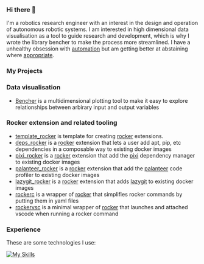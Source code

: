 ### Hi there 👋

I'm a robotics research engineer with an interest in the design and operation of autonomous robotic systems.  I am interested in high dimensional data visualisation as a tool to guide research and development, which is why I wrote the library bencher to make the process more streamlined.  I have a unhealthy obsession with [automation](https://xkcd.com/1319/) but am getting better at abstaining where [appropriate](https://xkcd.com/1205/).

### My Projects

### Data visualisation
- [Bencher](https://github.com/dyson-ai/bencher) is a multidimensional plotting tool to make it easy to explore relationships between arbirary input and output variables

### Rocker extension and related tooling
- [template_rocker](https://github.com/blooop/template_rocker) is template for creating [rocker](https://github.com/osrf/rocker) extensions.
- [deps_rocker](https://github.com/blooop/deps_rocker) is a [rocker](https://github.com/osrf/rocker) extension that lets a user add apt, pip, etc dependencies in a composable way to existing docker images
- [pixi_rocker](https://github.com/blooop/pixi_rocker) is a [rocker](https://github.com/osrf/rocker) extension that add the [pixi](https://github.com/prefix-dev/pixi) dependency manager to existing docker images
- [palanteer_rocker](https://github.com/blooop/palanteer_rocker) is a [rocker](https://github.com/osrf/rocker) extension that add the [palanteer](https://github.com/dfeneyrou/palanteer) code profiler to existing docker images
- [lazygit_rocker](https://github.com/blooop/lazygit_rocker) is a [rocker](https://github.com/osrf/rocker) extension that adds [lazygit](https://github.com/jesseduffield/lazygit) to existing docker images
- [rockerc](https://github.com/blooop/rockerc) is a wrapper of [rocker](https://github.com/osrf/rocker) that simplifies rocker commands by putting them in yaml files
- [rockervsc](https://github.com/blooop/rockervsc) is a minimal wrapper of [rocker](https://github.com/osrf/rocker) that launches and attached vscode when running a rocker command

### Experience

These are some technologies I use:

[![My Skills](https://skillicons.dev/icons?i=python,arduino,bash,blender,cs,cpp,cmake,docker,eclipse,git,github,githubactions,jenkins,latex,linked,linux,lua,md,matlab,processing,py,ros,stackoverflow,unity,visualstudio,vscode)](https://skillicons.dev)

<!--

Robotics Libraries/Frameworks
 - ROS1/ROS2
 - [Curobo](https://curobo.org/)
 - Moveit
 - OMPL
 - Trajopt
 - Descartes
 - IKfast
 - trac_ik

General:
 - numpy
 - eigen 
   
Simulators:
 - Pybullet
 - V-REP
 - Gazebo

Data Processing and Visualisation
 - Pandas
 - [Xarray](https://docs.xarray.dev/en/stable/)
 - [Param](https://param.holoviz.org/)
 - [Holoviz](https://holoviz.org/)
 - Plotly
 - Bokeh
 - Matplotlib
 - vtk
 - [vedo](https://vedo.embl.es/)
 - XNA 

Optimisation
 - optuna
 - scipy
 - scikit-opt
 - gpy_opt
 - platlypus
 - deap
    
Devops and tools:
 - docker
 - docker-compose
 - pylint
 - ruff
 - clang-format
 - codecov
 - sphinx
 - jinja2
 - cog
 - xvfb
 - devcontainers
 - github actions
 - dependabot  

embedded:
 - arduino
 - esp32

CAD:
 - [CadQuery](https://github.com/CadQuery/cadquery)
 - [Solvespace](https://solvespace.com/index.pl)
 - [OpenSCAD](https://openscad.org/)
 - Autodesk Inventor
 - Siemens NX
 - I-DEAS

Comms:
  - mqtt

Dabbled/Interesting in learning:
 - Rust
 - Julia
 - Scheme
    

**blooop/blooop** is a ✨ _special_ ✨ repository because its `README.md` (this file) appears on your GitHub profile.

Here are some ideas to get you started:

- 🔭 I’m currently working on ...
- 🌱 I’m currently learning ...
- 👯 I’m looking to collaborate on ...
- 🤔 I’m looking for help with ...
- 💬 Ask me about ...
- 📫 How to reach me: ...
- 😄 Pronouns: ...
- ⚡ Fun fact: ...
-->
